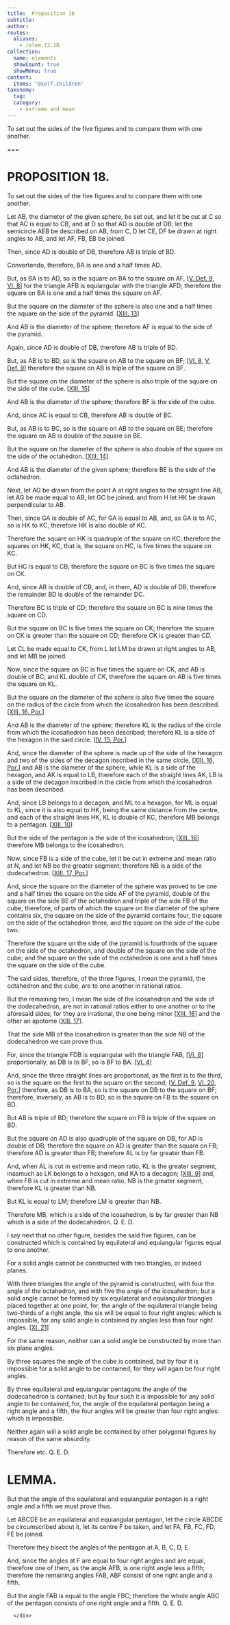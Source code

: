 ```yaml
---
title:  Proposition 18
subtitle: 
author:
routes:
  aliases:
    - /elem.13.18
collection:
  name: elements
  showCount: true
  showMenu: true
content:
  items: '@self.children'
taxonomy:
  tag:
  category:
    - extreme and mean
---
```


<p>
       <hi rend="ital">To set out the sides of the five figures and to compare them with one another.</hi>
      </p>

===

<h1>PROPOSITION 18.</h1>
<p>
       <span class="ital">To set out the sides of the five figures and to compare them with one another.</span>
      </p>

<p>Let <span class="ital">AB</span>, the diameter of the given sphere, be set out, and let it be cut at <span class="ital">C</span> so that <span class="ital">AC</span> is equal to <span class="ital">CB</span>, and at <span class="ital">D</span> so that <span class="ital">AD</span> is double of <span class="ital">DB</span>; let the semicircle <span class="ital">AEB</span> be described on <span class="ital">AB</span>, from <span class="ital">C</span>, <span class="ital">D</span> let <span class="ital">CE</span>, <span class="ital">DF</span> be drawn at right angles to <span class="ital">AB</span>, and let <span class="ital">AF</span>, <span class="ital">FB</span>, <span class="ital">EB</span> be joined. </p>

<p>Then, since <span class="ital">AD</span> is double of <span class="ital">DB</span>, therefore <span class="ital">AB</span> is triple of <span class="ital">BD</span>. 
      </p>

<p><foreign lang="la">Convertendo</foreign>, therefore, <span class="ital">BA</span> is one and a half times <span class="ital">AD</span>. <pb n="504"/></p>

<p>But, as <span class="ital">BA</span> is to <span class="ital">AD</span>, so is the square on <span class="ital">BA</span> to the square on <span class="ital">AF</span>, [<a href="/elem.5.def.9">V. Def. 9</a>, <a href="/elem.6.8">VI. 8</a>] for the triangle <span class="ital">AFB</span> is equiangular with the triangle <span class="ital">AFD</span>; therefore the square on <span class="ital">BA</span> is one and a half times the square on <span class="ital">AF</span>. </p>

<p>But the square on the diameter of the sphere is also one and a half times the square on the side of the pyramid. [<a href="/elem.13.13">XIII. 13</a>] </p>

<p>And <span class="ital">AB</span> is the diameter of the sphere; therefore <span class="ital">AF</span> is equal to the side of the pyramid. </p>

<p>Again, since <span class="ital">AD</span> is double of <span class="ital">DB</span>, therefore <span class="ital">AB</span> is triple of <span class="ital">BD</span>. </p>

<p>But, as <span class="ital">AB</span> is to <span class="ital">BD</span>, so is the square on <span class="ital">AB</span> to the square on <span class="ital">BF</span>; [<a href="/elem.6.8">VI. 8</a>, <a href="/elem.5.def.9">V. Def. 9</a>] therefore the square on <span class="ital">AB</span> is triple of the square on <span class="ital">BF</span>. </p>

<p>But the square on the diameter of the sphere is also triple of the square on the side of the cube. [<a href="/elem.13.15">XIII. 15</a>] </p>

<p>And <span class="ital">AB</span> is the diameter of the sphere; therefore <span class="ital">BF</span> is the side of the cube. </p>

<p>And, since <span class="ital">AC</span> is equal to <span class="ital">CB</span>, therefore <span class="ital">AB</span> is double of <span class="ital">BC</span>. </p>

<p>But, as <span class="ital">AB</span> is to <span class="ital">BC</span>, so is the square on <span class="ital">AB</span> to the square on <span class="ital">BE</span>; therefore the square on <span class="ital">AB</span> is double of the square on <span class="ital">BE</span>. </p>

<p>But the square on the diameter of the sphere is also double of the square on the side of the octahedron. [<a href="/elem.13.14">XIII. 14</a>] </p>

<p>And <span class="ital">AB</span> is the diameter of the given sphere; therefore <span class="ital">BE</span> is the side of the octahedron. </p>

<p>Next, let <span class="ital">AG</span> be drawn from the point <span class="ital">A</span> at right angles to the straight line <span class="ital">AB</span>, let <span class="ital">AG</span> be made equal to <span class="ital">AB</span>, let <span class="ital">GC</span> be joined, and from <span class="ital">H</span> let <span class="ital">HK</span> be drawn perpendicular to <span class="ital">AB</span>. </p>

<p>Then, since <span class="ital">GA</span> is double of <span class="ital">AC</span>, for <span class="ital">GA</span> is equal to <span class="ital">AB</span>, and, as <span class="ital">GA</span> is to <span class="ital">AC</span>, so is <span class="ital">HK</span> to <span class="ital">KC</span>, therefore <span class="ital">HK</span> is also double of <span class="ital">KC</span>. <pb n="505"/></p>

<p>Therefore the square on <span class="ital">HK</span> is quadruple of the square on <span class="ital">KC</span>; therefore the squares on <span class="ital">HK</span>, <span class="ital">KC</span>, that is, the square on <span class="ital">HC</span>, is five times the square on <span class="ital">KC</span>. </p>

<p>But <span class="ital">HC</span> is equal to <span class="ital">CB</span>; therefore the square on <span class="ital">BC</span> is five times the square on <span class="ital">CK</span>. </p>

<p>And, since <span class="ital">AB</span> is double of <span class="ital">CB</span>, and, in them, <span class="ital">AD</span> is double of <span class="ital">DB</span>, therefore the remainder <span class="ital">BD</span> is double of the remainder <span class="ital">DC</span>. </p>

<p>Therefore <span class="ital">BC</span> is triple of <span class="ital">CD</span>; therefore the square on <span class="ital">BC</span> is nine times the square on <span class="ital">CD</span>. </p>

<p>But the square on <span class="ital">BC</span> is five times the square on <span class="ital">CK</span>; therefore the square on <span class="ital">CK</span> is greater than the square on <span class="ital">CD</span>; therefore <span class="ital">CK</span> is greater than <span class="ital">CD</span>. </p>

<p>Let <span class="ital">CL</span> be made equal to <span class="ital">CK</span>, from <span class="ital">L</span> let <span class="ital">LM</span> be drawn at right angles to <span class="ital">AB</span>, and let <span class="ital">MB</span> be joined. </p>

<p>Now, since the square on <span class="ital">BC</span> is five times the square on <span class="ital">CK</span>, and <span class="ital">AB</span> is double of <span class="ital">BC</span>, and <span class="ital">KL</span> double of <span class="ital">CK</span>, therefore the square on <span class="ital">AB</span> is five times the square on <span class="ital">KL</span>. </p>

<p>But the square on the diameter of the sphere is also five times the square on the radius of the circle from which the icosahedron has been described. [<a href="/elem.13.16.p.1">XIII. 16, Por.</a>] </p>

<p>And <span class="ital">AB</span> is the diameter of the sphere; therefore <span class="ital">KL</span> is the radius of the circle from which the icosahedron has been described; therefore <span class="ital">KL</span> is a side of the hexagon in the said circle. [<a href="/elem.4.15.p.1">IV. 15, Por.</a>] </p>

<p>And, since the diameter of the sphere is made up of the side of the hexagon and two of the sides of the decagon inscribed in the same circle, [<a href="/elem.13.16.p.1">XIII. 16, Por.</a>] and <span class="ital">AB</span> is the diameter of the sphere, while <span class="ital">KL</span> is a side of the hexagon, and <span class="ital">AK</span> is equal to <span class="ital">LB</span>, therefore each of the straight lines <span class="ital">AK</span>, <span class="ital">LB</span> is a side of the decagon inscribed in the circle from which the icosahedron has been described. <pb n="506"/></p>

<p>And, since <span class="ital">LB</span> belongs to a decagon, and <span class="ital">ML</span> to a hexagon, for <span class="ital">ML</span> is equal to <span class="ital">KL</span>, since it is also equal to <span class="ital">HK</span>, being the same distance from the centre, and each of the straight lines <span class="ital">HK</span>, <span class="ital">KL</span> is double of <span class="ital">KC</span>, therefore <span class="ital">MB</span> belongs to a pentagon. [<a href="/elem.13.10">XIII. 10</a>] </p>

<p>But the side of the pentagon is the side of the icosahedron; [<a href="/elem.13.16">XIII. 16</a>] therefore <span class="ital">MB</span> belongs to the icosahedron. </p>

<p>Now, since <span class="ital">FB</span> is a side of the cube, let it be cut in extreme and mean ratio at <span class="ital">N</span>, and let <span class="ital">NB</span> be the greater segment; therefore <span class="ital">NB</span> is a side of the dodecahedron. [<a href="/elem.13.17.p.1">XIII. 17, Por.</a>] </p>

<p>And, since the square on the diameter of the sphere was proved to be one and a half times the square on the side <span class="ital">AF</span> of the pyramid, double of the square on the side <span class="ital">BE</span> of the octahedron and triple of the side <span class="ital">FB</span> of the cube, therefore, of parts of which the square on the diameter of the sphere contains six, the square on the side of the pyramid contains four, the square on the side of the octahedron three, and the square on the side of the cube two. </p>

<p>Therefore the square on the side of the pyramid is fourthirds of the square on the side of the octahedron, and double of the square on the side of the cube; and the square on the side of the octahedron is one and a half times the square on the side of the cube. </p>

<p>The said sides, therefore, of the three figures, I mean the pyramid, the octahedron and the cube, are to one another in rational ratios. </p>

<p>But the remaining two, I mean the side of the icosahedron and the side of the dodecahedron, are not in rational ratios either to one another or to the aforesaid sides; for they are irrational, the one being minor [<a href="/elem.13.16">XIII. 16</a>] and the other an apotome [<a href="/elem.13.17">XIII. 17</a>]. </p>

<p>That the side <span class="ital">MB</span> of the icosahedron is greater than the side <span class="ital">NB</span> of the dodecahedron we can prove thus. </p>

<p>For, since the triangle <span class="ital">FDB</span> is equiangular with the triangle <span class="ital">FAB</span>, [<a href="/elem.6.8">VI. 8</a>] proportionally, as <span class="ital">DB</span> is to <span class="ital">BF</span>, so is <span class="ital">BF</span> to <span class="ital">BA</span>. [<a href="/elem.6.4">VI. 4</a>] <pb n="507"/></p>

<p>And, since the three straight lines are proportional, as the first is to the third, so is the square on the first to the square on the second; [<a href="/elem.5.def.9">V. Def. 9</a>, <a href="/elem.6.20.p.1">VI. 20, Por.</a>] therefore, as <span class="ital">DB</span> is to <span class="ital">BA</span>, so is the square on <span class="ital">DB</span> to the square on <span class="ital">BF</span>; therefore, inversely, as <span class="ital">AB</span> is to <span class="ital">BD</span>, so is the square on <span class="ital">FB</span> to the square on <span class="ital">BD</span>. </p>

<p>But <span class="ital">AB</span> is triple of <span class="ital">BD</span>; therefore the square on <span class="ital">FB</span> is triple of the square on <span class="ital">BD</span>. </p>

<p>But the square on <span class="ital">AD</span> is also quadruple of the square on <span class="ital">DB</span>, for <span class="ital">AD</span> is double of <span class="ital">DB</span>; therefore the square on <span class="ital">AD</span> is greater than the square on <span class="ital">FB</span>; therefore <span class="ital">AD</span> is greater than <span class="ital">FB</span>; therefore <span class="ital">AL</span> is by far greater than <span class="ital">FB</span>. </p>

<p>And, when <span class="ital">AL</span> is cut in extreme and mean ratio, <span class="ital">KL</span> is the greater segment, inasmuch as <span class="ital">LK</span> belongs to a hexagon, and <span class="ital">KA</span> to a decagon; [<a href="/elem.13.9">XIII. 9</a>] and, when <span class="ital">FB</span> is cut in extreme and mean ratio, <span class="ital">NB</span> is the greater segment; therefore <span class="ital">KL</span> is greater than <span class="ital">NB</span>. </p>

<p>But <span class="ital">KL</span> is equal to <span class="ital">LM</span>; therefore <span class="ital">LM</span> is greater than <span class="ital">NB</span>. </p>

<p>Therefore <span class="ital">MB</span>, which is a side of the icosahedron, is by far greater than <span class="ital">NB</span> which is a side of the dodecahedron. Q. E. D. </p>

<p>I say next that <span class="ital">no other figure</span>, <span class="ital">besides the said five figures</span>, <span class="ital">can be constructed which is contained by equilateral and equiangular figures equal to one another.</span>
      </p>

<p>For a solid angle cannot be constructed with two triangles, or indeed planes. </p>

<p>With three triangles the angle of the pyramid is constructed, with four the angle of the octahedron, and with five the angle of the icosahedron; but a solid angle cannot be formed by six equilateral and equiangular triangles placed together at one point, <pb n="508"/>for, the angle of the equilateral triangle being two-thirds of a right angle, the six will be equal to four right angles: which is impossible, for any solid angle is contained by angles less than four right angles. [<a href="/elem.11.21">XI. 21</a>] </p>

<p>For the same reason, neither can a solid angle be constructed by more than six plane angles. </p>

<p>By three squares the angle of the cube is contained, but by four it is impossible for a solid angle to be contained, for they will again be four right angles. </p>

<p>By three equilateral and equiangular pentagons the angle of the dodecahedron is contained; but by four such it is impossible for any solid angle to be contained, for, the angle of the equilateral pentagon being a right angle and a fifth, the four angles will be greater than four right angles: which is impossible. </p>

<p>Neither again will a solid angle be contained by other polygonal figures by reason of the same absurdity. </p>

<p>Therefore etc. Q. E. D.</p>
<div id="elem.13.18.l.1" class="lemma">
       <h1>LEMMA.</h1>
       
<p>But that <span class="ital">the angle of the equilateral and equiangular pentagon is a right angle and a fifth</span> we must prove thus. </p>

       
<p>Let <span class="ital">ABCDE</span> be an equilateral and equiangular pentagon, let the circle <span class="ital">ABCDE</span> be circumscribed about it, let its centre <span class="ital">F</span> be taken, and let <span class="ital">FA</span>, <span class="ital">FB</span>, <span class="ital">FC</span>, <span class="ital">FD</span>, <span class="ital">FE</span> be joined. </p>

       
<p>Therefore they bisect the angles of the pentagon at <span class="ital">A</span>, <span class="ital">B</span>, <span class="ital">C</span>, <span class="ital">D</span>, <span class="ital">E</span>. 
       </p>

       
<p>And, since the angles at <span class="ital">F</span> are equal to four right angles and are equal, <pb n="509"/>therefore one of them, as the angle <span class="ital">AFB</span>, is one right angle less a fifth; therefore the remaining angles <span class="ital">FAB</span>, <span class="ital">ABF</span> consist of one right angle and a fifth. </p>

       
<p>But the angle <span class="ital">FAB</span> is equal to the angle <span class="ital">FBC</span>; therefore the whole angle <span class="ital">ABC</span> of the pentagon consists of one right angle and a fifth. Q. E. D.</p>

      </div>
